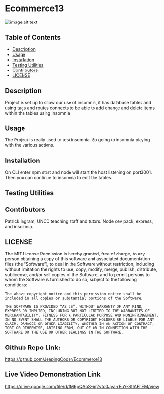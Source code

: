  # Ecommerce13
  [![image alt text](https://img.shields.io/badge/License-MIT-yellow.svg)](https://opensource.org/license/mit)

## Table of Contents
- [Description](#description)
- [Usage](#usage)
- [Installation](#installation)
- [Testing Utilities](#testing-utilities)
- [Contributors](#contributors)
- [LICENSE](#license)




## Description <a id="description"></a>
Project is set up to show our use of insomnia, it has database tables and using tags and routes connects to be able to add change and delete items within the tables using insomnia

## Usage <a id="usage"></a>
The Project is really used to test insomnia. So going to insomnia playing with the various actions. 

## Installation <a id="installation"></a>
On CLI enter npm start and node will start the host listening on port3001. Then you can continue to insomnia to edit the tables.

## Testing Utilities <a id="testing-utilities"></a>


## Contributors <a id="contributors"></a>
Patrick Ingram, UNCC teaching staff and tutors. Node dev pack, express, and insomnia.

## LICENSE <a id="license"></a>
The MIT License
Permission is hereby granted, free of charge, to any person obtaining a copy of this software and associated documentation files (the “Software”), to deal in the Software without restriction, including without limitation the rights to use, copy, modify, merge, publish, distribute, sublicense, and/or sell copies of the Software, and to permit persons to whom the Software is furnished to do so, subject to the following conditions:

    The above copyright notice and this permission notice shall be included in all copies or substantial portions of the Software.
    
    THE SOFTWARE IS PROVIDED “AS IS”, WITHOUT WARRANTY OF ANY KIND, EXPRESS OR IMPLIED, INCLUDING BUT NOT LIMITED TO THE WARRANTIES OF MERCHANTABILITY, FITNESS FOR A PARTICULAR PURPOSE AND NONINFRINGEMENT. IN NO EVENT SHALL THE AUTHORS OR COPYRIGHT HOLDERS BE LIABLE FOR ANY CLAIM, DAMAGES OR OTHER LIABILITY, WHETHER IN AN ACTION OF CONTRACT, TORT OR OTHERWISE, ARISING FROM, OUT OF OR IN CONNECTION WITH THE SOFTWARE OR THE USE OR OTHER DEALINGS IN THE SOFTWARE.
  

  ## Github Repo Link:
  https://github.com/JeepingCoder/Ecommerce13

  ## Live Video Demonstration Link
  https://drive.google.com/file/d/1M6pQAoS-Aj2vtc0Jya-rEuY-StIAFhEM/view
  